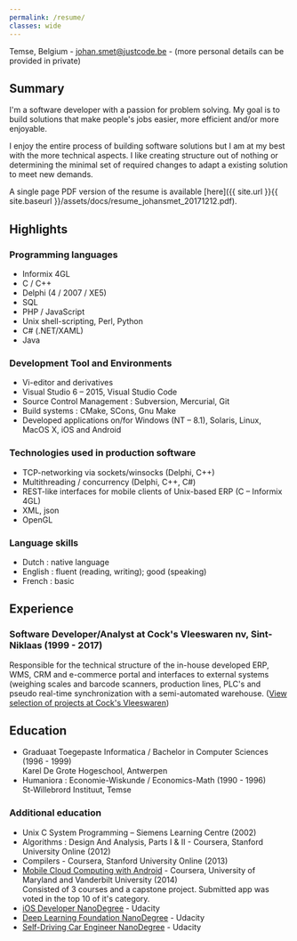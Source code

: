 ```yaml
---
permalink: /resume/
classes: wide
---
```

Temse, Belgium - johan.smet@justcode.be - (more personal details can be provided in private)

## Summary
I'm a software developer with a passion for problem solving. My goal is to build solutions that make people's jobs easier, more efficient and/or more enjoyable. 

I enjoy the entire process of building software solutions but I am at my best with the more technical aspects. I like creating structure out of nothing or determining the minimal set of required changes to adapt a existing solution to meet new demands. 

A single page PDF version of the resume is available [here]({{ site.url }}{{ site.baseurl }}/assets/docs/resume_johansmet_20171212.pdf).

## Highlights

### Programming languages
- Informix 4GL	
- C / C++
- Delphi (4 / 2007 / XE5)
- SQL
- PHP / JavaScript 
- Unix shell-scripting, Perl, Python
- C# (.NET/XAML)
- Java

### Development Tool and Environments
- Vi-editor and derivatives
- Visual Studio 6 – 2015, Visual Studio Code
- Source Control Management : Subversion, Mercurial, Git
- Build systems : CMake, SCons, Gnu Make
- Developed applications on/for Windows (NT – 8.1), Solaris, Linux, MacOS X, iOS and Android

### Technologies used in production software

- TCP-networking via sockets/winsocks (Delphi, C++)
- Multithreading / concurrency (Delphi, C++, C#)
- REST-like interfaces for mobile clients of Unix-based ERP (C – Informix 4GL)
- XML, json
- OpenGL

### Language skills
- Dutch : native language
- English : fluent (reading, writing); good (speaking)
- French : basic

## Experience
### Software Developer/Analyst at Cock's Vleeswaren nv, Sint-Niklaas (1999 - 2017)
Responsible for the technical structure of the in-house developed ERP, WMS, CRM and e-commerce portal and interfaces to external systems (weighing scales and barcode scanners, production lines, PLC's and pseudo real-time synchronization with a semi-automated warehouse. ([View selection of projects at Cock's Vleeswaren](/resume/cocks-projects))
<br>

## Education
- Graduaat Toegepaste Informatica / Bachelor in Computer Sciences (1996 - 1999)<br>Karel De Grote Hogeschool, Antwerpen
- Humaniora : Economie-Wiskunde / Economics-Math (1990 - 1996)
<br>St-Willebrord Instituut, Temse

### Additional education
- Unix C System Programming – Siemens Learning Centre	(2002)
- Algorithms : Design And Analysis, Parts I & II - Coursera, Stanford University Online (2012)
- Compilers -  Coursera, Stanford University Online (2013)
- [Mobile Cloud Computing with Android](https://www.coursera.org/account/accomplishments/specialization/5KWXWB8VZN4G) - Coursera, University of Maryland and Vanderbilt University (2014)<br>Consisted of 3 courses and a capstone project. Submitted app was voted in the top 10 of it's category.
- [iOS Developer NanoDegree](https://confirm.udacity.com/E4E9UYCL) - Udacity
- [Deep Learning Foundation NanoDegree](https://confirm.udacity.com/AKWGEZMH) - Udacity
- [Self-Driving Car Engineer NanoDegree](https://confirm.udacity.com/SWD3ESVE) - Udacity 
